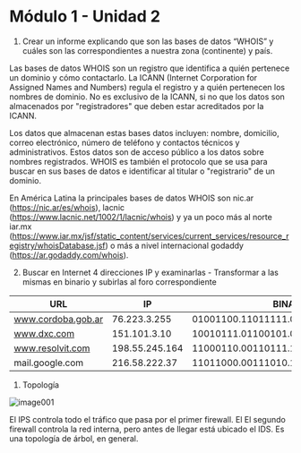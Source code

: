 # Módulo 1 - Unidad 2

1. Crear un informe explicando que son las bases de datos “WHOIS” y cuáles son las correspondientes a nuestra zona (continente) y país.

Las bases de datos WHOIS son un registro que identifica a quién pertenece un dominio y cómo contactarlo. La ICANN (Internet Corporation for Assigned Names and Numbers) regula el registro y a quién pertenecen los nombres de dominio. No es exclusivo de la ICANN, si no que los datos son almacenados por "registradores" que deben estar acreditados por la ICANN.

Los datos que almacenan estas bases datos incluyen: nombre, domicilio, correo electrónico, número de teléfono y contactos técnicos y administrativos. Estos datos son de acceso público a los datos sobre nombres registrados. WHOIS es también el protocolo que se usa para buscar en sus bases de datos e identificar al titular o "registrario" de un dominio.

En América Latina la principales bases de datos WHOIS son nic.ar (<https://nic.ar/es/whois>), lacnic (<https://www.lacnic.net/1002/1/lacnic/whois>) y ya un poco más al norte iar.mx (<https://www.iar.mx/jsf/static_content/services/current_services/resource_registry/whoisDatabase.jsf>) o más a nivel internacional godaddy (<https://ar.godaddy.com/whois>).

2. Buscar en Internet 4 direcciones IP y examinarlas - Transformar a las mismas en binario y subirlas al foro correspondiente

| URL | IP | BINARIO |
| --- | --- | ---- |
| www.cordoba.gob.ar | 76.223.3.255 | 01001100.11011111.00000011.1111111 |
| www.dxc.com | 151.101.3.10 | 10010111.01100101.00000011.00001010 |
| www.resolvit.com | 198.55.245.164 | 11000110.00110111.111110101.10100100 |
| mail.google.com | 216.58.222.37 | 11011000.00111010.11011110.00100101 |

1. Topología

![image001](./001.PNG)

El IPS controla todo el tráfico que pasa por el primer firewall. El  El segundo firewall controla la red interna, pero antes de llegar está ubicado el IDS. Es una topología de árbol, en general.
